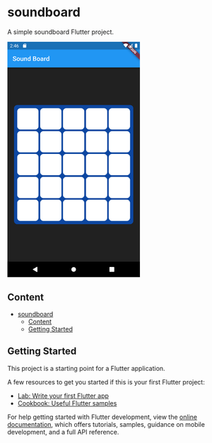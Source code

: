 # soundboard

A simple soundboard Flutter project.

<img src="images/soundboard.png" alt="soundboard" width="300">

## Content
- [soundboard](#soundboard)
  - [Content](#content)
  - [Getting Started](#getting-started)

## Getting Started

This project is a starting point for a Flutter application.

A few resources to get you started if this is your first Flutter project:

- [Lab: Write your first Flutter app](https://docs.flutter.dev/get-started/codelab)
- [Cookbook: Useful Flutter samples](https://docs.flutter.dev/cookbook)

For help getting started with Flutter development, view the
[online documentation](https://docs.flutter.dev/), which offers tutorials,
samples, guidance on mobile development, and a full API reference.
